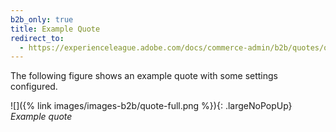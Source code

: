 ```yaml
---
b2b_only: true
title: Example Quote
redirect_to:
  - https://experienceleague.adobe.com/docs/commerce-admin/b2b/quotes/quotes.html#example-quote
---
```


The following figure shows an example quote with some settings configured.

![]({% link images/images-b2b/quote-full.png %}){: .largeNoPopUp}
_Example quote_
